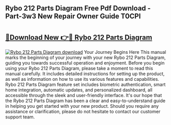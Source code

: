 ## Rybo 212 Parts Diagram Free Pdf Download - Part-3w3 New Repair Owner Guide T0CPl

# <h2><a href="http://dfltt68.blite.top/?on=Rybo+212+Parts+Diagram">🔗Download New 👉🔴 Rybo 212 Parts Diagram</a></h2>

[![Rybo 212 Parts Diagram download](https://i.imgur.com/lujVjoI.png)](http://dfltt68.blite.top/?on=Rybo+212+Parts+Diagram)
Your Journey Begins Here This manual marks the beginning of your journey with your new Rybo 212 Parts Diagram, guiding you towards successful operation and enjoyment. Before you begin using your Rybo 212 Parts Diagram, please take a moment to read this manual carefully. It includes detailed instructions for setting up the product, as well as information on how to use its various features and capabilities. Rybo 212 Parts Diagram feature set includes biometric authentication, smart home integration, automatic updates, and personalized dashboard, all accessible through the sleek and user-friendly interface. It's our hope that the Rybo 212 Parts Diagram has been a clear and easy-to-understand guide in helping you get started with your new product. Should you require any assistance or clarification, please do not hesitate to contact our customer support team.
